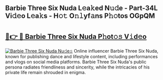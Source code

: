 ## Barbie Three Six Nuda L𝚎a𝚔ed N𝚞𝚍e - Part-34L Vi𝚍𝚎o L𝚎a𝚔s - H𝚘𝚝 O𝚗𝚕yf𝚊ns P𝚑𝚘tos OGpQM

# <h2><a href="http://kf3g5vl.oniu.top/?m=Barbie+Three+Six+Nuda">🔗👉 🔴 Barbie Three Six Nuda P𝚑ot𝚘𝚜 V𝚒d𝚎o</a></h2>

[![Barbie Three Six Nuda Nu𝚍e𝚜](https://i.imgur.com/0qMVB7G.gif)](http://kf3g5vl.oniu.top/?m=Barbie+Three+Six+Nuda)
Online influencer Barbie Three Six Nuda, known for publishing dance and lifestyle content, including performances and vlogs on social media platforms. Barbie Three Six Nuda's public persona radiates friendliness and sincerity, while the intricacies of his private life remain shrouded in enigma.  
